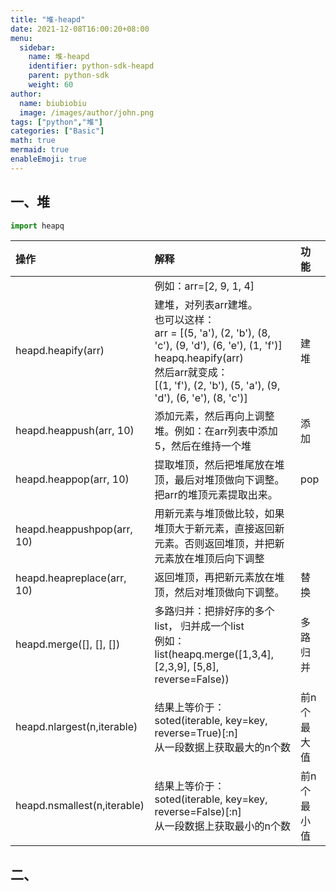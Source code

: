 ```yaml
---
title: "堆-heapd"
date: 2021-12-08T16:00:20+08:00
menu:
  sidebar:
    name: 堆-heapd
    identifier: python-sdk-heapd
    parent: python-sdk
    weight: 60
author:
  name: biubiobiu
  image: /images/author/john.png
tags: ["python","堆"]
categories: ["Basic"]
math: true
mermaid: true
enableEmoji: true
---
```


## 一、堆

```python
import heapq
```

|操作|解释|功能|
|:--|:--|:--|
||例如：arr=[2, 9, 1, 4]||
|heapd.heapify(arr)|建堆，对列表arr建堆。<br>也可以这样：<br>arr = [(5, 'a'), (2, 'b'), (8, 'c'), (9, 'd'), (6, 'e'), (1, 'f')]<br>heapq.heapify(arr)  <br>然后arr就变成：<br>[(1, 'f'), (2, 'b'), (5, 'a'), (9, 'd'), (6, 'e'), (8, 'c')]<br>|建堆|
|heapd.heappush(arr, 10)|添加元素，然后再向上调整堆。例如：在arr列表中添加5，然后在维持一个堆|添加|
|heapd.heappop(arr, 10)|提取堆顶，然后把堆尾放在堆顶，最后对堆顶做向下调整。把arr的堆顶元素提取出来。|pop|
|heapd.heappushpop(arr, 10)|用新元素与堆顶做比较，如果堆顶大于新元素，直接返回新元素。否则返回堆顶，并把新元素放在堆顶后向下调整||
|heapd.heapreplace(arr, 10)|返回堆顶，再把新元素放在堆顶，然后对堆顶做向下调整。|替换|
|heapd.merge([], [], [])|多路归并：把排好序的多个list， 归并成一个list<br>例如：list(heapq.merge([1,3,4], [2,3,9], [5,8], reverse=False))|多路归并|
|heapd.nlargest(n,iterable)|结果上等价于：soted(iterable, key=key, reverse=True)[:n]<br>从一段数据上获取最大的n个数|前n个最大值|
|heapd.nsmallest(n,iterable)|结果上等价于：soted(iterable, key=key, reverse=False)[:n]<br>从一段数据上获取最小的n个数|前n个最小值|

## 二、



